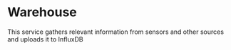 # Warehouse

This service gathers relevant information from sensors and other sources and uploads it to InfluxDB
